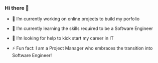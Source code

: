 ### Hi there 👋


- 🔭 I’m currently working on online projects to build my porfolio
- 🌱 I’m currently learning the skills required to be a Software Engineer 
- 🤔 I’m looking for help to kick start my career in IT

- ⚡ Fun fact: I am a Project Manager who embraces the transition into Software Engineer!

<!--
**Keith-Tan-IT/Keith-Tan-IT** is a ✨ _special_ ✨ repository because its `README.md` (this file) appears on your GitHub profile.

- 🔭 I’m currently working on online projects to build my porfolio
- 🌱 I’m currently learning the skills required to be a Software Engineer 
- 🤔 I’m looking for help to kick start my career in IT

- ⚡ Fun fact: I am a Project Manager who embraces the transition into Software Engineer!
-->
